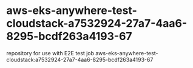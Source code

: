# aws-eks-anywhere-test-cloudstack-a7532924-27a7-4aa6-8295-bcdf263a4193-67
repository for use with E2E test job aws-eks-anywhere-test-cloudstack:a7532924-27a7-4aa6-8295-bcdf263a4193-67
